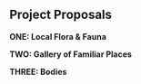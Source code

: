 ## Project Proposals

**ONE: Local Flora & Fauna**  


**TWO: Gallery of Familiar Places**  


**THREE: Bodies**  

